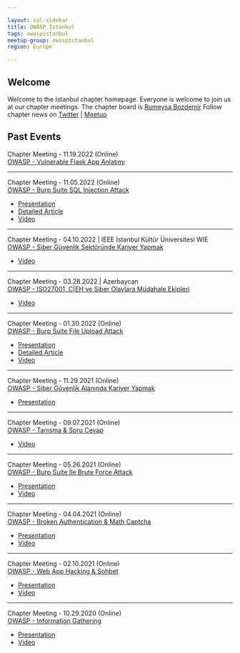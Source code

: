 ```yaml
---

layout: col-sidebar
title: OWASP Istanbul
tags: owaspistanbul
meetup-group: owaspistanbul
region: Europe

---
```



## Welcome
Welcome to the Istanbul chapter homepage. Everyone is welcome to join us at our chapter meetings. The chapter board is <a href="mailto:rumeysa.bozdemir@owasp.org">Rumeysa Bozdemir</a>
Follow chapter news on [Twitter](https://twitter.com/OWASPIstanbul) | [Meetup](https://www.meetup.com/OWASPIstanbul/)

## Past Events
Chapter Meeting - 11.19.2022 (Online)<br>
[OWASP - Vulnerable Flask App Anlatımı](https://www.meetup.com/tr-TR/owaspistanbul/events/289756672/)
<hr>

Chapter Meeting - 11.05.2022 (Online)<br>
[OWASP - Burp Suite SQL Injection Attack](https://www.meetup.com/tr-TR/owaspistanbul/events/288963937/)
* [Presentation](https://www.slideshare.net/RumeysaBozdemir/burp-suite-sql-injection-attack-owasp-istanbul)
* [Detailed Article](https://bilisimcikiz.com/2022/11/05/sql-injection-vulnerabilities/)
* [Video](https://youtu.be/PY_ILvOiJmY)
<hr>

Chapter Meeting - 04.10.2022 | IEEE İstanbul Kültür Üniversitesi WIE<br>
[OWASP - Siber Güvenlik Sektöründe Kariyer Yapmak](https://www.meetup.com/tr-TR/OWASPistanbul/events/284304932/ins)
* [Video](https://www.instagram.com/reel/CcL1i2IDHC8/?utm_source=ig_web_copy_link)
<hr>

Chapter Meeting - 03.28.2022 | Azerbaycan<br>
[OWASP - ISO27001, C|EH ve Siber Olaylara Müdahale Ekipleri](https://www.meetup.com/tr-TR/OWASPistanbul/events/284865466/)
* [Video](https://www.youtube.com/watch?v=rxdb0cGxHmw)
<hr>

Chapter Meeting - 01.30.2022 (Online)<br>
[OWASP - Burp Suite File Upload Attack](https://www.meetup.com/tr-TR/OWASPistanbul/events/283545355/)
* [Presentation](https://www.slideshare.net/RumeysaBozdemir/burp-suite-ile-file-upload-attack-owasp-istanbul)
* [Detailed Article](https://bilisimcikiz.com/2022/01/29/file-upload-vulnerabilities/)
* [Video](https://www.youtube.com/watch?v=ve00jLSBjR4)
<hr>

Chapter Meeting - 11.29.2021 (Online)<br>
[OWASP - Siber Güvenlik Alanında Kariyer Yapmak](https://www.meetup.com/tr-TR/OWASPistanbul/events/282161960/)
* [Presentation](https://www.slideshare.net/RumeysaBozdemir/owasp-siber-gvenlik-sektrnde-kariyer-yapmak)
<hr>

Chapter Meeting - 09.07.2021 (Online)<br>
[OWASP - Tanışma & Soru Cevap](https://www.meetup.com/tr-TR/OWASPistanbul/events/280485477)
* [Video](https://www.youtube.com/watch?v=lQSwFsXFeZg)
<hr>

Chapter Meeting - 05.26.2021 (Online)<br>
[OWASP - Burp Suite İle Brute Force Attack](https://www.meetup.com/tr-TR/OWASPistanbul/events/278208217/)
* [Presentation](https://www.slideshare.net/RumeysaBozdemir/burp-suite-ile-brute-force-attack-owasp-istanbul-248577080)
* [Video](https://youtu.be/qGMX54uDFRU)
<hr>

Chapter Meeting - 04.04.2021 (Online)<br>
[OWASP - Broken Authentication & Math Captcha](https://www.meetup.com/tr-TR/OWASPistanbul/events/277256226/)
* [Presentation](https://www.slideshare.net/RumeysaBozdemir/broken-authentication-owasp-istanbul)
* [Video](https://youtu.be/9X20AdV-Y60)
<hr>

Chapter Meeting - 02.10.2021 (Online)<br>
[OWASP - Web App Hacking & Sohbet](https://www.meetup.com/tr-TR/OWASPistanbul/events/276188658/)
* [Presentation](https://www.slideshare.net/RumeysaBozdemir/web-app-hacking-owasp-istanbul-242538417)
* [Video](https://youtu.be/vC_C26a1lzw)
<hr>

Chapter Meeting - 10.29.2020 (Online)<br>
[OWASP - Information Gathering](https://www.meetup.com/tr-TR/OWASPistanbul/events/273920215/)
* [Presentation](https://www.slideshare.net/RumeysaBozdemir/information-gathering-242538383)
* [Video](https://youtu.be/OeiP9f_sfas)
